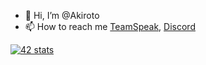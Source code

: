 - 👋 Hi, I’m @Akiroto
- 📫 How to reach me [TeamSpeak](https://ts.explosionfiles.moe), [Discord](https://discord.gg/EVaExaRN6e)

[![42 stats](https://badge42.herokuapp.com/api/stats/lseiller?privacyEmail=true&privacyName=true)](https://github.com/JaeSeoKim/badge42)
<!---
Akiroto/Akiroto is a ✨ special ✨ repository because its `README.md` (this file) appears on your GitHub profile.
You can click the Preview link to take a look at your changes.
--->
